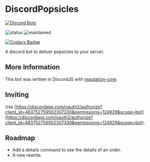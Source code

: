 # DiscordPopsicles
[![Discord Bots](https://discordbots.org/api/widget/483752759502307330.png)](https://discordbots.org/bot/483752759502307330)

![status](https://img.shields.io/badge/status-active-brightgreen.svg)
![maintained](https://img.shields.io/badge/maintained-yes-brightgreen.svg)

[![Codacy Badge](https://api.codacy.com/project/badge/Grade/181d97c6f9be446ca3a3c9ab76b0ad21)](https://www.codacy.com/app/hparcells/DiscordPopsicles?utm_source=github.com&amp;utm_medium=referral&amp;utm_content=hparcells/DiscordPopsicles&amp;utm_campaign=Badge_Grade)

A discord bot to deliver popsicles to your server.

## More Information
This bot was written in DiscordJS with [reputation-core](https://www.npmjs.com/package/reputation-core).

## Inviting
Use [https://discordapp.com/oauth2/authorize?client_id=483752759502307330&permissions=124929&scope=bot](https://discordapp.com/oauth2/authorize?client_id=483752759502307330&permissions=124929&scope=bot).

## Roadmap
- Add a details command to see the details of an order.
- A new rewrite.